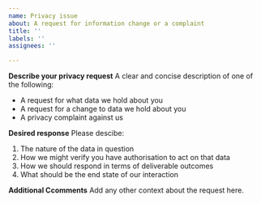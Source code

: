 ```yaml
---
name: Privacy issue
about: A request for information change or a complaint
title: ''
labels: ''
assignees: ''

---
```


**Describe your privacy request**
A clear and concise description of one of the following:
- A request for what data we hold about you
- A request for a change to data we hold about you
- A privacy complaint against us

**Desired response**
Please descibe:
1. The nature of the data in question
2. How we might verify you have authorisation to act on that data
3. How we should respond in terms of deliverable outcomes
4. What should be the end state of our interaction

**Additional Ccomments**
Add any other context about the request here.

